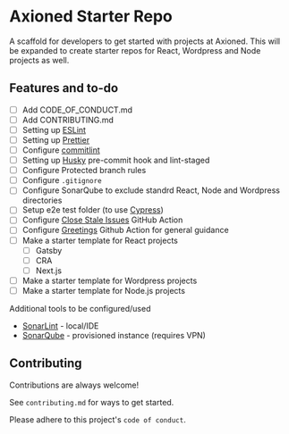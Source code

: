 
# Axioned Starter Repo

A scaffold for developers to get started with projects at Axioned. This will be expanded to create starter repos for React, Wordpress and Node projects as well.


## Features and to-do

- [ ] Add CODE_OF_CONDUCT.md
- [ ] Add CONTRIBUTING.md
- [ ] Setting up [ESLint](https://eslint.org/)
- [ ] Setting up [Prettier](https://prettier.io/)
- [ ] Configure [commitlint](https://github.com/conventional-changelog/commitlint)
- [ ] Setting up [Husky](https://github.com/typicode/husky) pre-commit hook and lint-staged
- [ ] Configure Protected branch rules
- [ ] Configure `.gitignore`
- [ ] Configure SonarQube to exclude standrd React, Node and Wordpress directories
- [ ] Setup e2e test folder (to use [Cypress](https://www.cypress.io/))
- [ ] Configure [Close Stale Issues](https://github.com/marketplace/actions/close-stale-issues) GitHub Action
- [ ] Configure [Greetings](https://github.com/actions/starter-workflows/blob/main/automation/greetings.yml) Github Action for general guidance
- [ ] Make a starter template for React projects
  - [ ] Gatsby
  - [ ] CRA
  - [ ] Next.js
- [ ] Make a starter template for Wordpress projects
- [ ] Make a starter template for Node.js projects

Additional tools to be configured/used
- [SonarLint](https://www.sonarlint.org/) - local/IDE
- [SonarQube](https://www.sonarqube.org/) - provisioned instance (requires VPN)

## Contributing

Contributions are always welcome!

See `contributing.md` for ways to get started.

Please adhere to this project's `code of conduct`.
